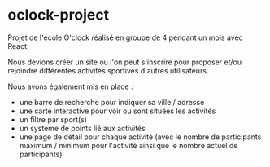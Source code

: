# oclock-project

Projet de l'école O'clock réalisé en groupe de 4 pendant un mois avec React.

Nous devions créer un site ou l'on peut s'inscrire pour proposer et/ou rejoindre différentes activités sportives d'autres utilisateurs.

Nous avons également mis en place :
- une barre de recherche pour indiquer sa ville / adresse
- une carte interactive pour voir ou sont situées les activités
- un filtre par sport(s)
- un système de points lié aux activités
- une page de détail pour chaque activité (avec le nombre de participants maximum / minimum pour l'activité ainsi que le nombre actuel de participants)
